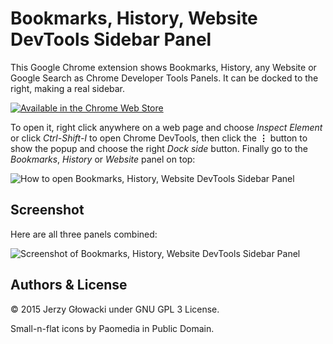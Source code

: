 Bookmarks, History, Website DevTools Sidebar Panel
==================================================

This Google Chrome extension shows Bookmarks, History, any Website or Google Search as Chrome Developer Tools Panels. It can be docked to the right, making a real sidebar.

[![Available in the Chrome Web Store](https://developer.chrome.com/webstore/images/ChromeWebStore_BadgeWBorder_v2_340x96.png)](https://chrome.google.com/webstore/detail/bookmarks-history-website/ghcobbkjdobahlopkoohegcbgmnikpaa)

To open it, right click anywhere on a web page and choose _Inspect Element_ or click _Ctrl-Shift-I_ to open Chrome DevTools, then click the **⋮** button to show the popup and choose the right _Dock side_ button. Finally go to the _Bookmarks_, _History_ or _Website_ panel on top:

![How to open Bookmarks, History, Website DevTools Sidebar Panel](http://i.imgur.com/jehSlib.gif)

Screenshot
----------

Here are all three panels combined:

![Screenshot of Bookmarks, History, Website DevTools Sidebar Panel](https://raw.githubusercontent.com/niutech/chrome-devtools-sidebar/master/images/large-preview.jpg)

Authors & License
-----------------

© 2015 Jerzy Głowacki under GNU GPL 3 License.

Small-n-flat icons by Paomedia in Public Domain.
